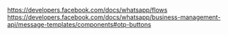 
https://developers.facebook.com/docs/whatsapp/flows
https://developers.facebook.com/docs/whatsapp/business-management-api/message-templates/components#otp-buttons

